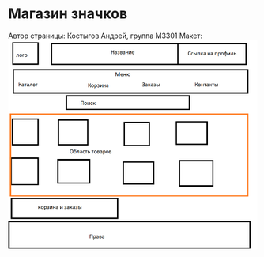 # Магазин значков
Автор страницы: Костыгов Андрей, группа M3301
Макет:
![Макет](/images/layout.png)
